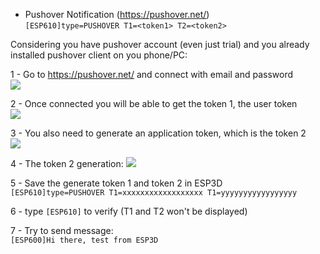 * Pushover Notification (https://pushover.net/)    
`[ESP610]type=PUSHOVER T1=<token1> T2=<token2>`

Considering you have pushover account (even just trial) and you already installed pushover client on you phone/PC:  

1 - Go to https://pushover.net/ and connect with email and password   
![](https://raw.githubusercontent.com/wiki/luc-github/ESP3D/images/Notifications/Pushover/Logon.PNG)

2 - Once connected you will be able to get the token 1, the user token   
![](https://raw.githubusercontent.com/wiki/luc-github/ESP3D/images/Notifications/Pushover/Token1.PNG)

3 - You also need to generate an application token, which is the token 2   
![](https://raw.githubusercontent.com/wiki/luc-github/ESP3D/images/Notifications/Pushover/Token2.PNG)

4 - The token 2 generation:
![](https://raw.githubusercontent.com/wiki/luc-github/ESP3D/images/Notifications/Pushover/Token2B.PNG)

5 - Save the generate token 1 and token 2 in ESP3D    
`[ESP610]type=PUSHOVER T1=xxxxxxxxxxxxxxxxxx T1=yyyyyyyyyyyyyyyyy`   

6 - type `[ESP610]` to verify (T1 and T2 won't be displayed)   

7 - Try to send message:    
`[ESP600]Hi there, test from ESP3D`
